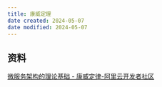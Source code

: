 ```yaml
---
title: 康威定理
date created: 2024-05-07
date modified: 2024-05-07
---
```


## 资料

[微服务架构的理论基础 - 康威定律-阿里云开发者社区](https://developer.aliyun.com/article/8611)
